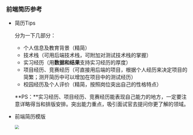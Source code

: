 ### 前端简历参考
- 简历Tips

    分为一下几部分：

    - 个人信息及教育背景（精简）
    - 技术栈（可用后端技术栈，可附加对测试技术栈的掌握）
    - 实习经历（用**数据和结果**支持实习经历的厚度）
    - 项目经历、竞赛经历（可直接用后端的项目，根据个人经历来决定项目的简繁；测开简历中可以增加在项目中的测试经历）
    - 校园经历及个人评价（精简，按照岗位突出自己的性格特点）

    **PS：**实习经历、项目经历、竞赛经历能表现自己能力的地方，一定要注意详略得当和排版安排。突出能力重点，吸引面试官去提问你更了解的领域。

- 前端简历模版

    <img src="D:\github\CCS.SCU_Careers\4cv\Test_cv.png" style="zoom: 67%;" />

